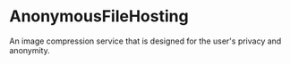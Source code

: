 # AnonymousFileHosting
An image compression service that is designed for the user's privacy and anonymity.
